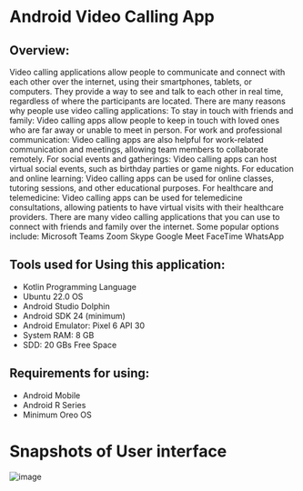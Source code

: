 # Android Video Calling App

<h2> Overview:</h2>
Video calling applications allow people to communicate and connect with each other over the internet, using their smartphones, tablets, or computers. They provide a way to see and talk to each other in real time, regardless of where the participants are located.
There are many reasons why people use video calling applications:
To stay in touch with friends and family: Video calling apps allow people to keep in touch with loved ones who are far away or unable to meet in person.
For work and professional communication: Video calling apps are also helpful for work-related communication and meetings, allowing team members to collaborate remotely.
For social events and gatherings: Video calling apps can host virtual social events, such as birthday parties or game nights.
For education and online learning: Video calling apps can be used for online classes, tutoring sessions, and other educational purposes.
For healthcare and telemedicine: Video calling apps can be used for telemedicine consultations, allowing patients to have virtual visits with their healthcare providers.
There are many video calling applications that you can use to connect with friends and family over the internet. Some popular options include:
  Microsoft Teams
  Zoom
  Skype
  Google Meet
  FaceTime
  WhatsApp

<h2>Tools used for Using this application:</h2>
  <ul>
  <li>Kotlin Programming Language</li>
  <li>Ubuntu 22.0 OS</li>
  <li>Android Studio Dolphin</li>
  <li>Android SDK 24 (minimum)</li>
  <li>Android Emulator: Pixel 6 API 30</li>
  <li>System RAM: 8 GB</li>
  <li>SDD: 20 GBs Free Space</li>
  </ul>

<h2>Requirements for using:</h2>
  
  
  <ul>
  <li>Android Mobile</li>
  <li>Android R Series</li>
  <li>Minimum Oreo OS</li>
  </ul>
  
  
# Snapshots of User interface
![image](https://user-images.githubusercontent.com/73740818/210140809-f033fa8a-1cec-49e4-8c50-a3d6d1f2ca4c.png)
